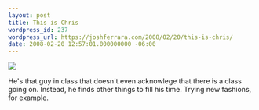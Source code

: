 ```yaml
---
layout: post
title: This is Chris
wordpress_id: 237
wordpress_url: https://joshferrara.com/2008/02/20/this-is-chris/
date: 2008-02-20 12:57:01.000000000 -06:00
---
```

<!--Mime Type of File is image/jpeg -->

<a href="https://joshferrara.com/wp-photos/20080220-125701-1.jpg"><img src="https://joshferrara.com/wp-photos/thumb.20080220-125701-1.jpg" /></a>

He's that guy in class that doesn't even acknowlege that there is a class going on. Instead, he finds other things to fill his time. Trying new fashions, for example.
